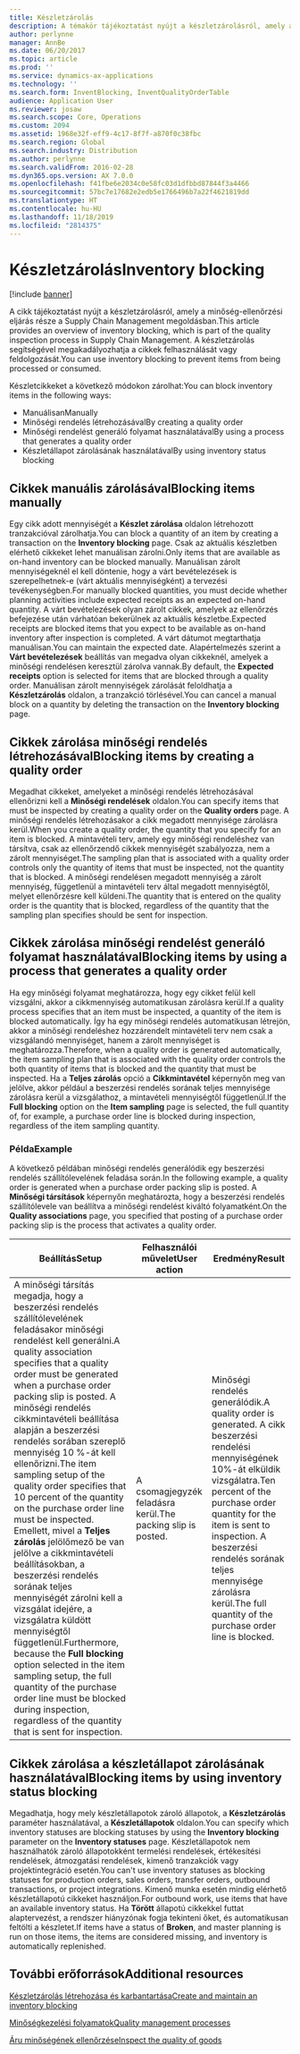 ```yaml
---
title: Készletzárolás
description: A témakör tájékoztatást nyújt a készletzárolásról, amely a minőség-ellenőrzési eljárás része a Supply Chain Management megoldásban. A készletzárolás segítségével megakadályozhatja a cikkek felhasználását vagy feldolgozását.
author: perlynne
manager: AnnBe
ms.date: 06/20/2017
ms.topic: article
ms.prod: ''
ms.service: dynamics-ax-applications
ms.technology: ''
ms.search.form: InventBlocking, InventQualityOrderTable
audience: Application User
ms.reviewer: josaw
ms.search.scope: Core, Operations
ms.custom: 2094
ms.assetid: 1968e32f-eff9-4c17-8f7f-a870f0c38fbc
ms.search.region: Global
ms.search.industry: Distribution
ms.author: perlynne
ms.search.validFrom: 2016-02-28
ms.dyn365.ops.version: AX 7.0.0
ms.openlocfilehash: f41fbe6e2034c0e58fc03d1dfbbd87844f3a4466
ms.sourcegitcommit: 57bc7e17682e2edb5e1766496b7a22f4621819dd
ms.translationtype: HT
ms.contentlocale: hu-HU
ms.lasthandoff: 11/18/2019
ms.locfileid: "2814375"
---
```

# <a name="inventory-blocking"></a><span data-ttu-id="a8fc9-104">Készletzárolás</span><span class="sxs-lookup"><span data-stu-id="a8fc9-104">Inventory blocking</span></span>

[!include [banner](../includes/banner.md)]

<span data-ttu-id="a8fc9-105">A cikk tájékoztatást nyújt a készletzárolásról, amely a minőség-ellenőrzési eljárás része a Supply Chain Management megoldásban.</span><span class="sxs-lookup"><span data-stu-id="a8fc9-105">This article provides an overview of inventory blocking, which is part of the quality inspection process in Supply Chain Management.</span></span> <span data-ttu-id="a8fc9-106">A készletzárolás segítségével megakadályozhatja a cikkek felhasználását vagy feldolgozását.</span><span class="sxs-lookup"><span data-stu-id="a8fc9-106">You can use inventory blocking to prevent items from being processed or consumed.</span></span>

<span data-ttu-id="a8fc9-107">Készletcikkeket a következő módokon zárolhat:</span><span class="sxs-lookup"><span data-stu-id="a8fc9-107">You can block inventory items in the following ways:</span></span>
-   <span data-ttu-id="a8fc9-108">Manuálisan</span><span class="sxs-lookup"><span data-stu-id="a8fc9-108">Manually</span></span>
-   <span data-ttu-id="a8fc9-109">Minőségi rendelés létrehozásával</span><span class="sxs-lookup"><span data-stu-id="a8fc9-109">By creating a quality order</span></span>
-   <span data-ttu-id="a8fc9-110">Minőségi rendelést generáló folyamat használatával</span><span class="sxs-lookup"><span data-stu-id="a8fc9-110">By using a process that generates a quality order</span></span>
-   <span data-ttu-id="a8fc9-111">Készletállapot zárolásának használatával</span><span class="sxs-lookup"><span data-stu-id="a8fc9-111">By using inventory status blocking</span></span>

## <a name="blocking-items-manually"></a><span data-ttu-id="a8fc9-112">Cikkek manuális zárolásával</span><span class="sxs-lookup"><span data-stu-id="a8fc9-112">Blocking items manually</span></span>
<span data-ttu-id="a8fc9-113">Egy cikk adott mennyiségét a **Készlet zárolása** oldalon létrehozott tranzakcióval zárolhatja.</span><span class="sxs-lookup"><span data-stu-id="a8fc9-113">You can block a quantity of an item by creating a transaction on the **Inventory blocking** page.</span></span> <span data-ttu-id="a8fc9-114">Csak az aktuális készletben elérhető cikkeket lehet manuálisan zárolni.</span><span class="sxs-lookup"><span data-stu-id="a8fc9-114">Only items that are available as on-hand inventory can be blocked manually.</span></span> <span data-ttu-id="a8fc9-115">Manuálisan zárolt mennyiségeknél el kell döntenie, hogy a várt bevételezések is szerepelhetnek-e (várt aktuális mennyiségként) a tervezési tevékenységben.</span><span class="sxs-lookup"><span data-stu-id="a8fc9-115">For manually blocked quantities, you must decide whether planning activities include expected receipts as an expected on-hand quantity.</span></span> <span data-ttu-id="a8fc9-116">A várt bevételezések olyan zárolt cikkek, amelyek az ellenőrzés befejezése után várhatóan bekerülnek az aktuális készletbe.</span><span class="sxs-lookup"><span data-stu-id="a8fc9-116">Expected receipts are blocked items that you expect to be available as on-hand inventory after inspection is completed.</span></span> <span data-ttu-id="a8fc9-117">A várt dátumot megtarthatja manuálisan.</span><span class="sxs-lookup"><span data-stu-id="a8fc9-117">You can maintain the expected date.</span></span> <span data-ttu-id="a8fc9-118">Alapértelmezés szerint a **Várt bevételezések** beállítás van megadva olyan cikkeknél, amelyek a minőségi rendelésen keresztül zárolva vannak.</span><span class="sxs-lookup"><span data-stu-id="a8fc9-118">By default, the **Expected receipts** option is selected for items that are blocked through a quality order.</span></span> <span data-ttu-id="a8fc9-119">Manuálisan zárolt mennyiségek zárolását feloldhatja a **Készletzárolás** oldalon, a tranzakció törlésével.</span><span class="sxs-lookup"><span data-stu-id="a8fc9-119">You can cancel a manual block on a quantity by deleting the transaction on the **Inventory blocking** page.</span></span>

## <a name="blocking-items-by-creating-a-quality-order"></a><span data-ttu-id="a8fc9-120">Cikkek zárolása minőségi rendelés létrehozásával</span><span class="sxs-lookup"><span data-stu-id="a8fc9-120">Blocking items by creating a quality order</span></span>
<span data-ttu-id="a8fc9-121">Megadhat cikkeket, amelyeket a minőségi rendelés létrehozásával ellenőrizni kell a **Minőségi rendelések** oldalon.</span><span class="sxs-lookup"><span data-stu-id="a8fc9-121">You can specify items that must be inspected by creating a quality order on the **Quality orders** page.</span></span> <span data-ttu-id="a8fc9-122">A minőségi rendelés létrehozásakor a cikk megadott mennyisége zárolásra kerül.</span><span class="sxs-lookup"><span data-stu-id="a8fc9-122">When you create a quality order, the quantity that you specify for an item is blocked.</span></span> <span data-ttu-id="a8fc9-123">A mintavételi terv, amely egy minőségi rendeléshez van társítva, csak az ellenőrzendő cikkek mennyiségét szabályozza, nem a zárolt mennyiséget.</span><span class="sxs-lookup"><span data-stu-id="a8fc9-123">The sampling plan that is associated with a quality order controls only the quantity of items that must be inspected, not the quantity that is blocked.</span></span> <span data-ttu-id="a8fc9-124">A minőségi rendelésen megadott mennyiség a zárolt mennyiség, függetlenül a mintavételi terv által megadott mennyiségtől, melyet ellenőrzésre kell küldeni.</span><span class="sxs-lookup"><span data-stu-id="a8fc9-124">The quantity that is entered on the quality order is the quantity that is blocked, regardless of the quantity that the sampling plan specifies should be sent for inspection.</span></span>

## <a name="blocking-items-by-using-a-process-that-generates-a-quality-order"></a><span data-ttu-id="a8fc9-125">Cikkek zárolása minőségi rendelést generáló folyamat használatával</span><span class="sxs-lookup"><span data-stu-id="a8fc9-125">Blocking items by using a process that generates a quality order</span></span>
<span data-ttu-id="a8fc9-126">Ha egy minőségi folyamat meghatározza, hogy egy cikket felül kell vizsgálni, akkor a cikkmennyiség automatikusan zárolásra kerül.</span><span class="sxs-lookup"><span data-stu-id="a8fc9-126">If a quality process specifies that an item must be inspected, a quantity of the item is blocked automatically.</span></span> <span data-ttu-id="a8fc9-127">Így ha egy minőségi rendelés automatikusan létrejön, akkor a minőségi rendeléshez hozzárendelt mintavételi terv nem csak a vizsgálandó mennyiséget, hanem a zárolt mennyiséget is meghatározza.</span><span class="sxs-lookup"><span data-stu-id="a8fc9-127">Therefore, when a quality order is generated automatically, the item sampling plan that is associated with the quality order controls the both quantity of items that is blocked and the quantity that must be inspected.</span></span> <span data-ttu-id="a8fc9-128">Ha a **Teljes zárolás** opció a **Cikkmintavétel** képernyőn meg van jelölve, akkor például a beszerzési rendelés sorának teljes mennyisége zárolásra kerül a vizsgálathoz, a mintavételi mennyiségtől függetlenül.</span><span class="sxs-lookup"><span data-stu-id="a8fc9-128">If the **Full blocking** option on the **Item sampling** page is selected, the full quantity of, for example, a purchase order line is blocked during inspection, regardless of the item sampling quantity.</span></span>
### <a name="example"></a><span data-ttu-id="a8fc9-129">Példa</span><span class="sxs-lookup"><span data-stu-id="a8fc9-129">Example</span></span>

<span data-ttu-id="a8fc9-130">A következő példában minőségi rendelés generálódik egy beszerzési rendelés szállítólevelének feladása során.</span><span class="sxs-lookup"><span data-stu-id="a8fc9-130">In the following example, a quality order is generated when a purchase order packing slip is posted.</span></span> <span data-ttu-id="a8fc9-131">A **Minőségi társítások** képernyőn meghatározta, hogy a beszerzési rendelés szállítólevele van beállítva a minőségi rendelést kiváltó folyamatként.</span><span class="sxs-lookup"><span data-stu-id="a8fc9-131">On the **Quality associations** page, you specified that posting of a purchase order packing slip is the process that activates a quality order.</span></span>

|<span data-ttu-id="a8fc9-132">Beállítás</span><span class="sxs-lookup"><span data-stu-id="a8fc9-132">Setup</span></span>                                                                     |<span data-ttu-id="a8fc9-133">Felhasználói művelet</span><span class="sxs-lookup"><span data-stu-id="a8fc9-133">User action</span></span>                 |<span data-ttu-id="a8fc9-134">Eredmény</span><span class="sxs-lookup"><span data-stu-id="a8fc9-134">Result</span></span>             |
|--------------------------------------------------------------------------|----------------------------|-------------------|
| <span data-ttu-id="a8fc9-135">A minőségi társítás megadja, hogy a beszerzési rendelés szállítólevelének feladásakor minőségi rendelést kell generálni.</span><span class="sxs-lookup"><span data-stu-id="a8fc9-135">A quality association specifies that a quality order must be generated when a purchase order packing slip is posted.</span></span> <span data-ttu-id="a8fc9-136">A minőségi rendelés cikkmintavételi beállítása alapján a beszerzési rendelés sorában szereplő mennyiség 10 %-át kell ellenőrizni.</span><span class="sxs-lookup"><span data-stu-id="a8fc9-136">The item sampling setup of the quality order specifies that 10 percent of the quantity on the purchase order line must be inspected.</span></span> <span data-ttu-id="a8fc9-137">Emellett, mivel a **Teljes zárolás** jelölőmező be van jelölve a cikkmintavételi beállításokban, a beszerzési rendelés sorának teljes mennyiségét zárolni kell a vizsgálat idejére, a vizsgálatra küldött mennyiségtől függetlenül.</span><span class="sxs-lookup"><span data-stu-id="a8fc9-137">Furthermore, because the **Full blocking** option selected in the item sampling setup, the full quantity of the purchase order line must be blocked during inspection, regardless of the quantity that is sent for inspection.</span></span> | <span data-ttu-id="a8fc9-138">A csomagjegyzék feladásra kerül.</span><span class="sxs-lookup"><span data-stu-id="a8fc9-138">The packing slip is posted.</span></span> | <span data-ttu-id="a8fc9-139">Minőségi rendelés generálódik.</span><span class="sxs-lookup"><span data-stu-id="a8fc9-139">A quality order is generated.</span></span> <span data-ttu-id="a8fc9-140">A cikk beszerzési rendelési mennyiségének 10%-át elküldik vizsgálatra.</span><span class="sxs-lookup"><span data-stu-id="a8fc9-140">Ten percent of the purchase order quantity for the item is sent to inspection.</span></span> <span data-ttu-id="a8fc9-141">A beszerzési rendelés sorának teljes mennyisége zárolásra kerül.</span><span class="sxs-lookup"><span data-stu-id="a8fc9-141">The full quantity of the purchase order line is blocked.</span></span> |

## <a name="blocking-items-by-using-inventory-status-blocking"></a><span data-ttu-id="a8fc9-142">Cikkek zárolása a készletállapot zárolásának használatával</span><span class="sxs-lookup"><span data-stu-id="a8fc9-142">Blocking items by using inventory status blocking</span></span>
<span data-ttu-id="a8fc9-143">Megadhatja, hogy mely készletállapotok zároló állapotok, a **Készletzárolás** paraméter használatával, a **Készletállapotok** oldalon.</span><span class="sxs-lookup"><span data-stu-id="a8fc9-143">You can specify which inventory statuses are blocking statuses by using the **Inventory blocking** parameter on the **Inventory statuses** page.</span></span> <span data-ttu-id="a8fc9-144"> Készletállapotok nem használhatók zároló állapotokként termelési rendelések, értékesítési rendelések, átmozgatási rendelések, kimenő tranzakciók vagy projektintegráció esetén.</span><span class="sxs-lookup"><span data-stu-id="a8fc9-144">You can't use inventory statuses as blocking statuses for production orders, sales orders, transfer orders, outbound transactions, or project integrations.</span></span> <span data-ttu-id="a8fc9-145">Kimenő munka esetén mindig elérhető készletállapotú cikkeket használjon.</span><span class="sxs-lookup"><span data-stu-id="a8fc9-145">For outbound work, use items that have an available inventory status.</span></span> <span data-ttu-id="a8fc9-146">Ha **Törött** állapotú cikkekkel futtat alaptervezést, a rendszer hiányzónak fogja tekinteni őket, és automatikusan feltölti a készletet.</span><span class="sxs-lookup"><span data-stu-id="a8fc9-146">If items have a status of **Broken**, and master planning is run on those items, the items are considered missing, and inventory is automatically replenished.</span></span>



<a name="additional-resources"></a><span data-ttu-id="a8fc9-147">További erőforrások</span><span class="sxs-lookup"><span data-stu-id="a8fc9-147">Additional resources</span></span>
--------

[<span data-ttu-id="a8fc9-148">Készletzárolás létrehozása és karbantartása</span><span class="sxs-lookup"><span data-stu-id="a8fc9-148">Create and maintain an inventory blocking</span></span>](tasks/create-maintain-inventory-blocking.md)

[<span data-ttu-id="a8fc9-149">Minőségkezelési folyamatok</span><span class="sxs-lookup"><span data-stu-id="a8fc9-149">Quality management processes</span></span>](quality-management-processes.md)

[<span data-ttu-id="a8fc9-150">Áru minőségének ellenőrzése</span><span class="sxs-lookup"><span data-stu-id="a8fc9-150">Inspect the quality of goods</span></span>](tasks/inspect-quality-goods.md)
